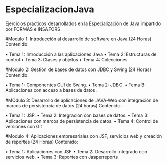 # EspecializacionJava
Ejercicios practicos desarrollados en la Especialización de Java impartido por FORMAS e INSAFORS

#Modulo 1: Introducción al desarrollo de software en Java (24 Horas)
Contenido:

• Tema 1: Introducción a las aplicaciones Java
• Tema 2: Estructuras de control
• Tema 3: Clases y objetos
• Tema 4: Colecciones

#Modulo 2: Gestión de bases de datos con JDBC y Swing (24 Horas)
Contenido:

• Tema 1: Componentes GUI de Swing.
• Tema 2: JDBC.
• Tema 3: Aplicaciones con acceso a bases de datos.

#MOdulo 3: Desarrollo de aplicaciones de JAVA-Web con integración de marcos de persistencia de datos (24 horas)
Contenido:

• Tema 1: JSP.
• Tema 2: Integración con bases de datos.
• Tema 3: Aplicaciones con marcos de persistencia de datos.
• Tema 4: Control de versiones con Git

#Modulo 4: Aplicaciones empresariales con JSF, servicios web y creación de reportes (24 Horas)
Contenido:

• Tema 1: Aplicaciones con JSF
• Tema 2: Desarrollo integrado con servicios web.
• Tema 3: Reportes con Jasperreports
